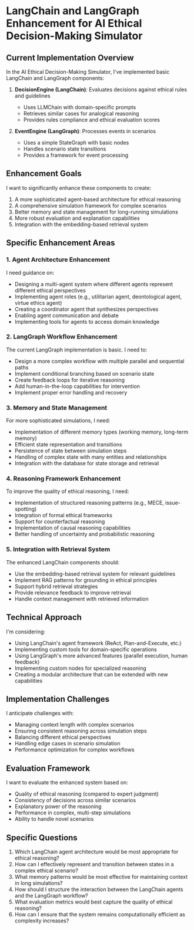 # LangChain and LangGraph Enhancement for AI Ethical Decision-Making Simulator

## Current Implementation Overview

In the AI Ethical Decision-Making Simulator, I've implemented basic LangChain and LangGraph components:

1. **DecisionEngine (LangChain)**: Evaluates decisions against ethical rules and guidelines
   - Uses LLMChain with domain-specific prompts
   - Retrieves similar cases for analogical reasoning
   - Provides rules compliance and ethical evaluation scores

2. **EventEngine (LangGraph)**: Processes events in scenarios
   - Uses a simple StateGraph with basic nodes
   - Handles scenario state transitions
   - Provides a framework for event processing

## Enhancement Goals

I want to significantly enhance these components to create:

1. A more sophisticated agent-based architecture for ethical reasoning
2. A comprehensive simulation framework for complex scenarios
3. Better memory and state management for long-running simulations
4. More robust evaluation and explanation capabilities
5. Integration with the embedding-based retrieval system

## Specific Enhancement Areas

### 1. Agent Architecture Enhancement

I need guidance on:
- Designing a multi-agent system where different agents represent different ethical perspectives
- Implementing agent roles (e.g., utilitarian agent, deontological agent, virtue ethics agent)
- Creating a coordinator agent that synthesizes perspectives
- Enabling agent communication and debate
- Implementing tools for agents to access domain knowledge

### 2. LangGraph Workflow Enhancement

The current LangGraph implementation is basic. I need to:
- Design a more complex workflow with multiple parallel and sequential paths
- Implement conditional branching based on scenario state
- Create feedback loops for iterative reasoning
- Add human-in-the-loop capabilities for intervention
- Implement proper error handling and recovery

### 3. Memory and State Management

For more sophisticated simulations, I need:
- Implementation of different memory types (working memory, long-term memory)
- Efficient state representation and transitions
- Persistence of state between simulation steps
- Handling of complex state with many entities and relationships
- Integration with the database for state storage and retrieval

### 4. Reasoning Framework Enhancement

To improve the quality of ethical reasoning, I need:
- Implementation of structured reasoning patterns (e.g., MECE, issue-spotting)
- Integration of formal ethical frameworks
- Support for counterfactual reasoning
- Implementation of causal reasoning capabilities
- Better handling of uncertainty and probabilistic reasoning

### 5. Integration with Retrieval System

The enhanced LangChain components should:
- Use the embedding-based retrieval system for relevant guidelines
- Implement RAG patterns for grounding in ethical principles
- Support hybrid retrieval strategies
- Provide relevance feedback to improve retrieval
- Handle context management with retrieved information

## Technical Approach

I'm considering:
- Using LangChain's agent framework (ReAct, Plan-and-Execute, etc.)
- Implementing custom tools for domain-specific operations
- Using LangGraph's more advanced features (parallel execution, human feedback)
- Implementing custom nodes for specialized reasoning
- Creating a modular architecture that can be extended with new capabilities

## Implementation Challenges

I anticipate challenges with:
- Managing context length with complex scenarios
- Ensuring consistent reasoning across simulation steps
- Balancing different ethical perspectives
- Handling edge cases in scenario simulation
- Performance optimization for complex workflows

## Evaluation Framework

I want to evaluate the enhanced system based on:
- Quality of ethical reasoning (compared to expert judgment)
- Consistency of decisions across similar scenarios
- Explanatory power of the reasoning
- Performance in complex, multi-step simulations
- Ability to handle novel scenarios

## Specific Questions

1. Which LangChain agent architecture would be most appropriate for ethical reasoning?
2. How can I effectively represent and transition between states in a complex ethical scenario?
3. What memory patterns would be most effective for maintaining context in long simulations?
4. How should I structure the interaction between the LangChain agents and the LangGraph workflow?
5. What evaluation metrics would best capture the quality of ethical reasoning?
6. How can I ensure that the system remains computationally efficient as complexity increases?
